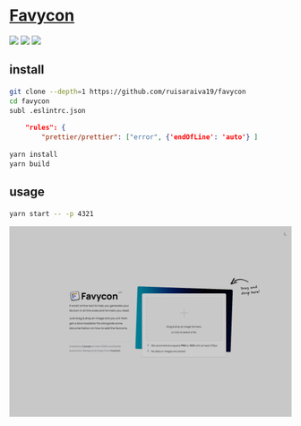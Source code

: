 # [Favycon](https://github.com/ruisaraiva19/favycon)

![](https://img.shields.io/github/license/ruisaraiva19/favycon) ![](https://img.shields.io/github/last-commit/scillidan/favycon/main?label=last%20commit%20(fork))
![](https://img.shields.io/badge/Vercel-black?style=flat&logo=Vercel&logoColor=white)

## install

```sh
git clone --depth=1 https://github.com/ruisaraiva19/favycon
cd favycon
subl .eslintrc.json
```

```json
	"rules": {
		"prettier/prettier": ["error", {'endOfLine': 'auto'} ]
```

```sh
yarn install
yarn build
```

## usage

```sh
yarn start -- -p 4321
```

![favycon](/_image/optWeb/favycon.png)
